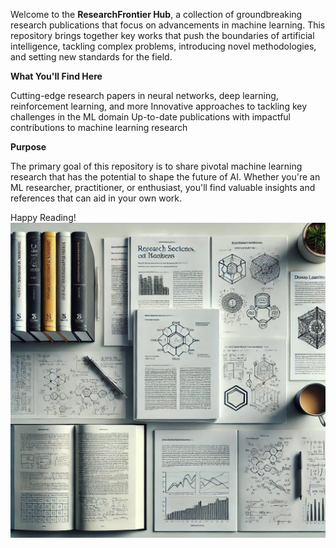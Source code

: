 Welcome to the **ResearchFrontier Hub**, a collection of groundbreaking research publications that focus on advancements in machine learning. This repository brings together key works that push the boundaries of artificial intelligence, tackling complex problems, introducing novel methodologies, and setting new standards for the field.

**What You'll Find Here**

Cutting-edge research papers in neural networks, deep learning, reinforcement learning, and more
Innovative approaches to tackling key challenges in the ML domain
Up-to-date publications with impactful contributions to machine learning research

**Purpose**

The primary goal of this repository is to share pivotal machine learning research that has the potential to shape the future of AI. Whether you're an ML researcher, practitioner, or enthusiast, you'll find valuable insights and references that can aid in your own work.


Happy Reading!![ML Breakthroughs](images/research_workspace.jpg)
